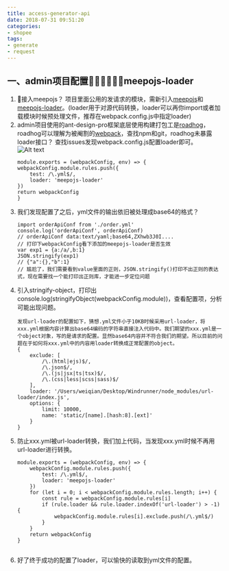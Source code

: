 ```yaml
---
title: access-generator-api
date: 2018-07-31 09:51:20
categories: 
- shopee
tags:
- generate
- request
---
```


## 一、admin项目配置meepojs-loader
1. 接入meepojs？ 项目里面公用的发请求的模块，需新引入[meepojs](https://git.garena.com/shopee/digital-purchase/meepojs)和[meepojs-loader](https://git.garena.com/shopee/digital-purchase/meepojs-loader)。(loader用于对源代码转换，loader可以再你import或者加载模块时候预处理文件，推荐在webpack.config.js中指定loader)
2. admin项目使用的ant-design-pro框架底层使用构建打包工是[roadhog](https://github.com/sorrycc/roadhog/blob/master/README_zh-cn.md)，roadhog可以理解为被阉割的[webpack](https://webpack.docschina.org/concepts/)，查找npm和git，roadhog未暴露loader接口？ 查找issues发现webpack.config.js配置loader即可。
![Alt text](/images/roadhog_loader_issues.png)
    ```
    module.exports = (webpackConfig, env) => {
    webpackConfig.module.rules.push({
        test: /\.yml$/,
        loader: 'meepojs-loader'
    })
    return webpackConfig
    }
    ```
1. 我们发现配置了之后，yml文件的输出依旧被处理成base64的格式？
    ``` 
    import orderApiConf from './order.yml'
    console.log('orderApiConf', orderApiConf)
    // orderApiConf data:text/yaml;base64,ZXhwb3J0I....
    // 打印下webpackConfig看下添加的meepojs-loader是否生效
    var exp1 = {a:/a/,b:1}
    JSON.stringify(exp1)
    // {"a":{},"b":1}
    // 尴尬了，我们需要看到value里面的正则，JSON.stringify()打印不出正则的表达式，现在需要找一个能打印出正则库，才能进一步定位问题
    ```
4. 引入stringify-object，打印出console.log(stringifyObject(webpackConfig.module))，查看配置项，分析可能出现问题。
    ```
    发现url-loader的配置如下，猜想.yml文件小于10KB时候采用url-loader，将xxx.yml根据内容计算出base64编码的字符串直接注入代码中。我们期望的xxx.yml是一个object对象，写的是请求的配置。显然base64内容并不符合我们的期望。所以目前的问题在于如何将xxx.yml中的内容用loader转换成正常配置的object。
    {
        exclude: [
            /\.(html|ejs)$/,
            /\.json$/,
            /\.(js|jsx|ts|tsx)$/,
            /\.(css|less|scss|sass)$/
        ],
        loader: '/Users/weiqian/Desktop/Windrunner/node_modules/url-loader/index.js',
        options: {
            limit: 10000,
            name: 'static/[name].[hash:8].[ext]'
        }
    }                              
    ```
5. 防止xxx.yml被url-loader转换，我们加上代码，当发现xxx.yml时候不再用url-loader进行转换。
    ```
    module.exports = (webpackConfig, env) => {
        webpackConfig.module.rules.push({
            test: /\.yml$/,
            loader: 'meepojs-loader'
        })
        for (let i = 0; i < webpackConfig.module.rules.length; i++) {
            const rule = webpackConfig.module.rules[i]
            if (rule.loader && rule.loader.indexOf('url-loader') > -1) {
                webpackConfig.module.rules[i].exclude.push(/\.yml$/)
            }
        }
        return webpackConfig
    }
  
    ``` 
6. 好了终于成功的配置了loader，可以愉快的读取到yml文件的配置。
  

